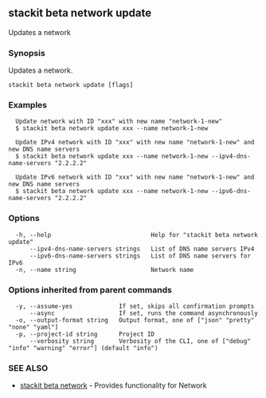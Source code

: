 ## stackit beta network update

Updates a network

### Synopsis

Updates a network.

```
stackit beta network update [flags]
```

### Examples

```
  Update network with ID "xxx" with new name "network-1-new"
  $ stackit beta network update xxx --name network-1-new

  Update IPv4 network with ID "xxx" with new name "network-1-new" and new DNS name servers
  $ stackit beta network update xxx --name network-1-new --ipv4-dns-name-servers "2.2.2.2"

  Update IPv6 network with ID "xxx" with new name "network-1-new" and new DNS name servers
  $ stackit beta network update xxx --name network-1-new --ipv6-dns-name-servers "2.2.2.2"
```

### Options

```
  -h, --help                            Help for "stackit beta network update"
      --ipv4-dns-name-servers strings   List of DNS name servers IPv4
      --ipv6-dns-name-servers strings   List of DNS name servers for IPv6
  -n, --name string                     Network name
```

### Options inherited from parent commands

```
  -y, --assume-yes             If set, skips all confirmation prompts
      --async                  If set, runs the command asynchronously
  -o, --output-format string   Output format, one of ["json" "pretty" "none" "yaml"]
  -p, --project-id string      Project ID
      --verbosity string       Verbosity of the CLI, one of ["debug" "info" "warning" "error"] (default "info")
```

### SEE ALSO

* [stackit beta network](./stackit_beta_network.md)	 - Provides functionality for Network

